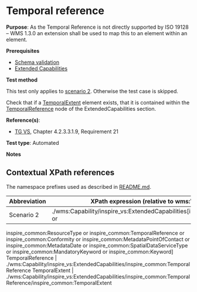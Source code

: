 # Temporal reference

**Purpose**: As the Temporal Reference is not directly supported by ISO 19128 – WMS 1.3.0 an extension shall be used to map this to an element within an element.

**Prerequisites**

* [Schema validation](./schema-validation.md)
* [Extended Capabilities](./extended-capabilities.md)

**Test method**

This test only applies to [scenario 2](#scenario-2). Otherwise the test case is skipped.

Check that if a [TemporalExtent](#TemporalExtent) element exists, that it is contained within the [TemporalReference](#TemporalReference) node of the ExtendedCapabilities section.


**Reference(s)**:
* [TG VS](./README.md#ref_TG_VS), Chapter 4.2.3.3.1.9, Requirement 21

**Test type**: Automated

**Notes**

## Contextual XPath references

The namespace prefixes used as described in [README.md](./README.md#namespaces).

Abbreviation                                               |  XPath expression (relative to wms:WMS_Capabilities)
---------------------------------------------------------- | -------------------------------------------------------------------------
Scenario 2 <a name="scenario-2"></a> | ./wms:Capability/inspire_vs:ExtendedCapabilities[inspire_common:ResourceLocator or 
inspire_common:ResourceType or inspire_common:TemporalReference or inspire_common:Conformity or inspire_common:MetadataPointOfContact or 
inspire_common:MetadataDate or inspire_common:SpatialDataServiceType or inspire_common:MandatoryKeyword or inspire_common:Keyword]
TemporalReference <a name="TemporalReference"></a> | ./wms:Capability/inspire_vs:ExtendedCapabilities/inspire_common:TemporalReference
TemporalExtent <a name="TemporalExtent"></a> | ./wms:Capability/inspire_vs:ExtendedCapabilities/inspire_common:TemporalReference/inspire_common:TemporalExtent

